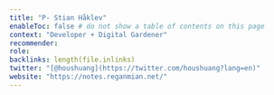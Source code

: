```yaml
---
title: "P- Stian Håklev"
enableToc: false # do not show a table of contents on this page
context: "Developer + Digital Gardener"
recommender:
role:
backlinks: length(file.inlinks) 
twitter: "[@houshuang](https://twitter.com/houshuang?lang=en)"
website: "https://notes.reganmian.net/"
---
```


